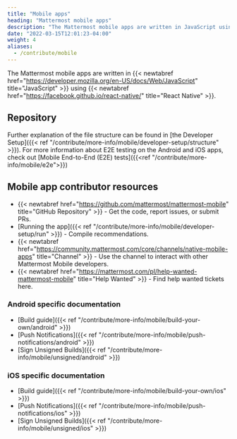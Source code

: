 ```yaml
---
title: "Mobile apps"
heading: "Mattermost mobile apps"
description: "The Mattermost mobile apps are written in JavaScript using React Native. Learn more about our mobile app repo, community channel and more."
date: "2022-03-15T12:01:23-04:00"
weight: 4
aliases:
  - /contribute/mobile
---
```


The Mattermost mobile apps are written in {{< newtabref href="https://developer.mozilla.org/en-US/docs/Web/JavaScript" title="JavaScript" >}} using {{< newtabref href="https://facebook.github.io/react-native/" title="React Native" >}}.

## Repository
Further explanation of the file structure can be found in [the Developer Setup]({{< ref "/contribute/more-info/mobile/developer-setup/structure" >}}). For more information about E2E testing on the Android and iOS apps, check out [Mobile End-to-End (E2E) tests]({{<ref "/contribute/more-info/mobile/e2e">}})

## Mobile app contributor resources
 - {{< newtabref href="https://github.com/mattermost/mattermost-mobile" title="GitHub Repository" >}} - Get the code, report issues, or submit PRs.
 - [Running the app]({{< ref "/contribute/more-info/mobile/developer-setup/run" >}}) - Compile recommendations.
 - {{< newtabref href="https://community.mattermost.com/core/channels/native-mobile-apps" title="Channel" >}}  - Use the channel to interact with other Mattermost Mobile developers.
 - {{< newtabref href="https://mattermost.com/pl/help-wanted-mattermost-mobile" title="Help Wanted" >}} - Find help wanted tickets here.

### Android specific documentation
 - [Build guide]({{< ref "/contribute/more-info/mobile/build-your-own/android" >}})
 - [Push Notifications]({{< ref "/contribute/more-info/mobile/push-notifications/android" >}})
 - [Sign Unsigned Builds]({{< ref "/contribute/more-info/mobile/unsigned/android" >}})
 
### iOS specific documentation
 - [Build guide]({{< ref "/contribute/more-info/mobile/build-your-own/ios" >}})
 - [Push Notifications]({{< ref "/contribute/more-info/mobile/push-notifications/ios" >}})
 - [Sign Unsigned Builds]({{< ref "/contribute/more-info/mobile/unsigned/ios" >}})
